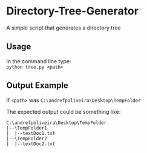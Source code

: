 # Directory-Tree-Generator
A simple script that generates a directory tree

## Usage
In the command line type:  
```python tree.py <path>```

## Output Example
If ```<path>``` was ```C:\andrefpoliveira\Desktop\TempFolder```  

The expected output could be something like:
```
C:\andrefpoliveira\Desktop\TempFolder
|--\TempFolder1
|  |--textDoc1.txt
|--\TempFolder2
|  |--textDoc2.txt
```

